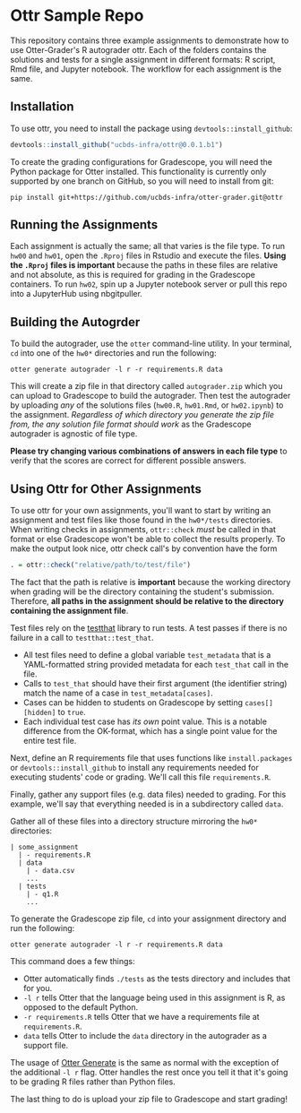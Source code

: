 # Ottr Sample Repo

This repository contains three example assignments to demonstrate how to use Otter-Grader's R autograder ottr. Each of the folders contains the solutions and tests for a single assignment in different formats: R script, Rmd file, and Jupyter notebook. The workflow for each assignment is the same.

## Installation

To use ottr, you need to install the package using `devtools::install_github`:

```r
devtools::install_github("ucbds-infra/ottr@0.0.1.b1")
```

To create the grading configurations for Gradescope, you will need the Python package for Otter installed. This functionality is currently only supported by one branch on GitHub, so you will need to install from git:

```console
pip install git+https://github.com/ucbds-infra/otter-grader.git@ottr
```

## Running the Assignments

Each assignment is actually the same; all that varies is the file type. To run `hw00` and `hw01`, open the `.Rproj` files in Rstudio and execute the files. **Using the `.Rproj` files is important** because the paths in these files are relative and not absolute, as this is required for grading in the Gradescope containers. To run `hw02`, spin up a Jupyter notebook server or pull this repo into a JupyterHub using nbgitpuller.

## Building the Autogrder

To build the autograder, use the `otter` command-line utility. In your terminal, `cd` into one of the `hw0*` directories and run the following:

```console
otter generate autograder -l r -r requirements.R data
```

This will create a zip file in that directory called `autograder.zip` which you can upload to Gradescope to build the autograder. Then test the autograder by uploading _any_ of the solutions files (`hw00.R`, `hw01.Rmd`, or `hw02.ipynb`) to the assignment. _Regardless of which directory you generate the zip file from, the any solution file format should work_ as the Gradescope autograder is agnostic of file type.

**Please try changing various combinations of answers in each file type** to verify that the scores are correct for different possible answers.

## Using Ottr for Other Assignments

To use ottr for your own assignments, you'll want to start by writing an assignment and test files like those found in the `hw0*/tests` directories. When writing checks in assignments, `ottr::check` _must_ be called in that format or else Gradescope won't be able to collect the results properly. To make the output look nice, ottr check call's by convention have the form

```r
. = ottr::check("relative/path/to/test/file")
```

The fact that the path is relative is **important** because the working directory when grading will be the directory containing the student's submission. Therefore, **all paths in the assignment should be relative to the directory containing the assignment file**.

Test files rely on the [testthat](https://testthat.r-lib.org/) library to run tests. A test passes if there is no failure in a call to `testthat::test_that`.

* All test files need to define a global variable `test_metadata` that is a YAML-formatted string provided metadata for each `test_that` call in the file.
* Calls to `test_that` should have their first argument (the identifier string) match the name of a case in `test_metadata[cases]`.
* Cases can be hidden to students on Gradescope by setting `cases[][hidden]` to `true`.
* Each individual test case has _its own_ point value. This is a notable difference from the OK-format, which has a single point value for the entire test file.

Next, define an R requirements file that uses functions like `install.packages` or `devtools::install_github` to install any requirements needed for executing students' code or grading. We'll call this file `requirements.R`. 

Finally, gather any support files (e.g. data files) needed to grading. For this example, we'll say that everything needed is in a subdirectory called `data`.

Gather all of these files into a directory structure mirroring the `hw0*` directories:

```
| some_assignment
  | - requirements.R
  | data
    | - data.csv
    ...
  | tests
    | - q1.R
    ...
```

To generate the Gradescope zip file, `cd` into your assignment directory and run the following:

```console
otter generate autograder -l r -r requirements.R data
```

This command does a few things:

* Otter automatically finds `./tests` as the tests directory and includes that for you.
* `-l r` tells Otter that the language being used in this assignment is R, as opposed to the default Python.
* `-r requirements.R` tells Otter that we have a requirements file at `requirements.R`.
* `data` tells Otter to include the `data` directory in the autograder as a support file.

The usage of [Otter Generate](https://otter-grader.readthedocs.io/en/beta/otter_generate.html) is the same as normal with the exception of the additional `-l r` flag. Otter handles the rest once you tell it that it's going to be grading R files rather than Python files.

The last thing to do is upload your zip file to Gradescope and start grading!
